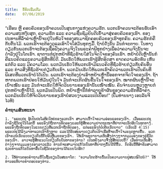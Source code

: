 ```yaml
---
title:  ຂໍ້ຄິດເພີ່ມເຕີມ
date:   07/06/2019
---
```


“ເຮືອນ ຫຼື ຄອບຄົວຂອງເຮົາຄວນເປັນສູນກາງແຫ່ງຄວາມຮັກ. ພວກເຮົາຄວນຈະຕ້ອນຮັບເອົາຄວາມສະຫງົບສຸກ, ຄວາມຮັກ ແລະ ຄວາມຊື່ນຊົມຍິນດີເຂົ້າມາສູ່ຄອບຄົວຂອງເຮົາ. ຂອງປະທານທີ່ລໍ້າຄ່າເຫຼົ່ານີ້ຈະຢູ່ໃນຫົວໃຈຂອງສະມາຊິກຄອບຄົວຂອງເຮົາທຸກຄົນ. ຄວາມຮັກກໍຄືກັບຕົ້ນໄມ້. ພວກເຮົາຈະຕ້ອງດູແລເອົາໃຈໃສ່ມັນທຸກໆມື້. ຖ້າບໍ່ດັ່ງນັ້ນ ມັນກໍຈະຕາຍ. ໃນທາງດຽວກັນພວກເຮົາຈະຕ້ອງເຊື່ອຟັງຄວາມຈິງໃນພຣະຄຳພີທຸກຢ່າງເພື່ອວ່າຄວາມຈິງນັ້ນຈະດຳລົງຢູ່ໃນໂຕເຮົາ. ຊາຕານກໍປູກຫຍ້າທີ່ຊົ່ວຮ້າຍໃສ່ໃນຈິດໃຈຂອງຄົນເຮົາ. ຫຍ້າບໍ່ດີເຫຼົ່ານັ້ນກໍ່ຄືແນວຄິດແລະຄວາມຮູ້ສຶກທີ່ບໍ່ດີ. ມັນເຮັດໃຫ້ພວກເຮົາຮູ້ສຶກອິດສາ ຂາດຄວາມອົດທົນ ເຫັນແກ່ຕົວ ແລະ ມີຄວາມໂລບ. ພວກມັນເຮັດໃຫ້ພວກເຮົາມີແນວຄິດທີ່ຊົ່ວຮ້າຍກ່ຽວກັບຄົນອື່ນ ແລະ ກ່າວສິ່ງທີ່ຊົ່ວຮ້າຍກ່ຽວກັບເຂົາ. ພວກມັນເຮັດໃຫ້ພວກເຮົາຄິດວ່າພວກເຮົາເປັນຄົນທີ່ພິເສດທີ່ພວກເຮົາບໍ່ໄດ້ເປັນ. ພວກເຮົາຈະຕ້ອງນຳເອົາຫຍ້າເຫຼົ່ານີ້ອອກຈາກຈິດໃຈຂອງເຮົາ. ຖ້າຫາກພວກເຮົາປ່ອຍໃຫ້ມັນຢູ່ໃນໃຈ ມັນກໍຈະເກີດຜົນຂື້ນໃນໃຈຂອງເຮົາ. ໝາກຜົນເຫຼົ່ານີ້ຈະເນົ່າເໝັນ ແລະ ມັນກໍຈະເຮັດໃຫ້ຈິດວິນຍານຂອງເຮົານັ້ນເໜົ່າເໝັນ. ຄົນຈຳນວນຫຼວງຫຼາຍກໍປູກຫຍ້າເຫຼົ່ານີ້ໄວ້. ພວກມັນເປັນພິດ. ຫຍ້າເຫຼົ່ານີ້ກໍທຳລາຍຂ້າຜົນຂອງຄວາມຮັກທີ່ລໍ້າຄ່າ. ພວກມັນເຮັດໃຫ້ຈິດວິນຍານຂອງເຮົາບໍ່ສວຍງາມແລະເປິເປື້ອນ!" (ປຶ້ມທ່ານນາງ ເອະລັນຈີ ໄວທ໌)

**ຄຳຖາມສົນທະນາ**

`1. "ພຣະເຢຊູ ຜູ້ເປັນປະໂລຫິດໃຫຍ່ຂອງພວກເຮົາ ສາມາດເຂົ້າໃຈຄວາມອ່ອນແອຂອງເຮົາ. ເມື່ອພຣະເຢຊູດຳລົງຊີວິດຢູ່ໃນໂລກນີ້ ພຣະອົງກໍ່ຖືກການທົດລອງແລະກໍ່ຮູ້ສຶກຄວາມປາດຖະໜາທີ່ຢາກຈະເຮັດຜິດໃນທຸກທາງ. ພຣະອົງຖືກທົດລອງໃນແບບດຽວທີ່ພວກເຮົາຖືກທົດລອງ, ແຕ່ພຣະອົງກໍບໍ່ເຄີຍເຮັດບາບ" (ເຮັບເລີ 4:15) ພຣະເຢຊູໄດ້ລົງມາຫາພວກເຮົາທັງຫຼາຍ ແລະໄດ້ຮັບສະພາບດຽວກັບເຮົາເພື່ອທີ່ຈະເຂົ້າໃຈມະນຸດຫຼາຍຂື້ນ. ພວກເຮົາຄວນເຮັດແບບດຽວກັນນີ້ກັບຜົວຫຼືເມຍຂອງເຮົາ. ໃຫ້ເຮົາພະຍາຍາມເຫັນສິ່ງຕ່າງໆຈາກມຸມມອງຂອງຄູ່ຊີວິດຂອງເຮົາ. ລາວຈະຮູ້ສຶກແນວໃດກ່ຽວກັບບັນຫາຂອງທ່ານ? ເປັນຫຍັງລາວຈື່ງຮູ້ສຶກແບບນີ້? ເມື່ອທ່ານເຫັນສິ່ງຕ່າງໆຈາກມຸມມອງຂອງລາວແລ້ວ ທ່ານກໍຈະສາມາດແກ້ໄຂບັນຫາທີ່ຍາກໆນັ້ນໄດ້ດີຂຶ້ນ. ກົດອັນນີ້ທີ່ສຳຄັນສາມາດຊ່ວຍທ່ານແກ້ໄຂບັນຫາອື່ນໃນຊີວິດຂອງທ່ານໄດ້ແບບໃດອີກ?`

`2. ໃຫ້ທ່ານຕອບຄຳຖາມນີ້ໃນຊັ້ນຮຽນວັນສະບາໂຕ: "ຄວາມໂກດຮ້າຍນັ້ນເປັນຄວາມບາບຢູ່ສະເໝີໄປບໍ?" ໃຫ້ທ່ານອະທິບາຍຄຳຕອບຂອງທ່ານ.`